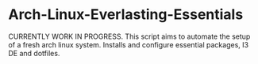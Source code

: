 # Arch-Linux-Everlasting-Essentials
CURRENTLY WORK IN PROGRESS. This script aims to automate the setup of a fresh arch linux system. Installs and configure essential packages, I3 DE and dotfiles.
